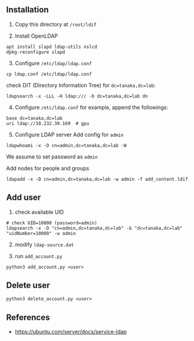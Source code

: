 ## Installation

1. Copy this directory at `/root/ldif`

2. Install OpenLDAP
```shell
apt install slapd ldap-utils nslcd
dpkg-reconfigure slapd
```

3. Configure `/etc/ldap/ldap.conf`
```shell
cp ldap.conf /etc/ldap/ldap.conf
```

check DIT (Directory Information Tree) for `dc=tanaka,dc=lab`:
```shell
ldapsearch -x -LLL -H ldap:/// -b dc=tanaka,dc=lab dn 
```

4. Configure `/etc/ldap.conf`
for example, append the followings:
```
base dc=tanaka,dc=lab
uri ldap://10.232.30.169  # gpu
```

5. Configure LDAP server
Add config for `admin`
```shell
ldapwhoami -x -D cn=admin,dc=tanaka,dc=lab -W 
```
We assume to set password as `admin`

Add nodes for people and groups
```shell
ldapadd -x -D cn=admin,dc=tanaka,dc=lab -w admin -f add_content.ldif
```

## Add user
1. check available UID
```shell
# check UID=10000 (password=admin)
ldapsearch -x -D "cn=admin,dc=tanaka,dc=lab" -b "dc=tanaka,dc=lab" "uidNumber=10000" -w admin
```

2. modify `ldap-source.dat`

3. run `add_account.py`
```shell
python3 add_account.py <user>
```

## Delete user
```shell
python3 delete_account.py <user>
```

## References
- https://ubuntu.com/server/docs/service-ldap
